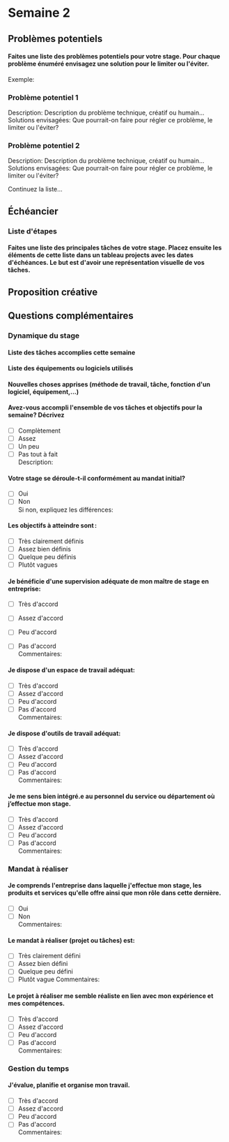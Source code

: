 # Semaine 2 
## Problèmes potentiels
#### Faites une liste des problèmes potentiels pour votre stage. Pour chaque problème énuméré envisagez une solution pour le limiter ou l'éviter. 
Exemple:     
### Problème potentiel 1
Description: Description du problème technique, créatif ou humain...     
Solutions envisagées: Que pourrait-on faire pour régler ce problème, le limiter ou l'éviter?     

### Problème potentiel 2
Description: Description du problème technique, créatif ou humain...     
Solutions envisagées: Que pourrait-on faire pour régler ce problème, le limiter ou l'éviter?     

Continuez la liste...

## Échéancier
### Liste d'étapes
#### Faites une liste des principales tâches de votre stage. Placez ensuite les éléments de cette liste dans un tableau projects avec les dates d'échéances. Le but est d'avoir une représentation visuelle de vos tâches. 

## Proposition créative


## Questions complémentaires
### Dynamique du stage
#### Liste des tâches accomplies cette semaine

#### Liste des équipements ou logiciels utilisés

#### Nouvelles choses apprises (méthode de travail, tâche, fonction d'un logiciel, équipement,...)

#### Avez-vous accompli l'ensemble de vos tâches et objectifs pour la semaine? Décrivez    
- [ ] Complètement 
- [ ] Assez
- [ ] Un peu
- [ ] Pas tout à fait    
Description:   

#### Votre stage se déroule-t-il conformément au mandat initial? 
- [ ] Oui
- [ ] Non    
Si non, expliquez les différences:

####  Les objectifs à atteindre sont :    
- [ ] Très clairement définis 
- [ ] Assez bien définis
- [ ] Quelque peu définis
- [ ] Plutôt vagues

####  Je bénéficie d'une supervision adéquate de mon maître de stage en entreprise:  
- [ ] Très d'accord
- [ ] Assez d'accord
- [ ] Peu d'accord
- [ ] Pas d'accord    
Commentaires:


####  Je dispose d'un espace de travail adéquat:  
- [ ] Très d'accord
- [ ] Assez d'accord
- [ ] Peu d'accord
- [ ] Pas d'accord     
Commentaires:

 ####  Je dispose d'outils de travail adéquat:  
- [ ] Très d'accord
- [ ] Assez d'accord
- [ ] Peu d'accord
- [ ] Pas d'accord     
Commentaires:

 ####  Je me sens bien intégré.e au personnel du service ou département où j’effectue mon stage.
- [ ] Très d'accord
- [ ] Assez d'accord
- [ ] Peu d'accord
- [ ] Pas d'accord     
Commentaires:

### Mandat à réaliser
#### Je comprends l'entreprise dans laquelle j'effectue mon stage, les produits et services qu'elle offre ainsi que mon rôle dans cette dernière. 
- [ ] Oui
- [ ] Non    
Commentaires:

#### Le mandat à réaliser (projet ou tâches) est: 
- [ ] Très clairement défini 
- [ ] Assez bien défini
- [ ] Quelque peu défini
- [ ] Plutôt vague
Commentaires:

 #### Le projet à réaliser me semble réaliste en lien avec mon expérience et mes compétences.   
- [ ] Très d'accord
- [ ] Assez d'accord
- [ ] Peu d'accord
- [ ] Pas d'accord     
Commentaires:

### Gestion du temps
#### J'évalue, planifie et organise mon travail.   
- [ ] Très d'accord
- [ ] Assez d'accord
- [ ] Peu d'accord
- [ ] Pas d'accord     
Commentaires:
